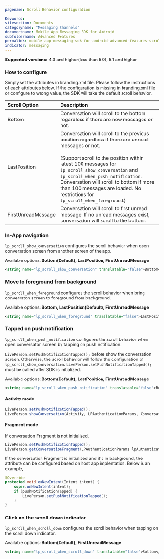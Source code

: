 ```yaml
---
pagename: Scroll Behavior configuration

Keywords:
sitesection: Documents
categoryname: "Messaging Channels"
documentname: Mobile App Messaging SDK for Android
subfoldername: Advanced Features
permalink: mobile-app-messaging-sdk-for-android-advanced-features-scroll-behavior-configuration.html
indicator: messaging
---
```



**Supported versions:** 4.3 and higher(less than 5.0), 5.1 and higher

### How to configure

Simply set the attributes in branding.xml file. Please follow the instructions of each attributes below. If the configuration is missing in branding.xml file or configure to wrong value, the SDK will take the default scroll behavior. 

| Scroll Option | Description |
| :--- | :--- |
| Bottom | Conversation will scroll to the bottom regardless if there are new messages or not. |
| LastPosition | Conversation will scroll to the previous position regardless if there are unread messages or not. <br /> <br />(Support scroll to the position within latest 100 messages for `lp_scroll_show_conversation` and `lp_scroll_when_push_notification`. Conversation will scroll to bottom if more than 100 messages are loaded. No restrictions for `lp_scroll_when_foreground`.) |
| FirstUnreadMessage | Conversation will scroll to first unread message. If no unread messages exist, conversation will scroll to the bottom. |

### In-App navigation

`lp_scroll_show_conversation` configures the scroll behavior when open conversation screen from another screen of the app. 

Available options: **Bottom(Default), LastPosition, FirstUnreadMessage**

```xml
<string name="lp_scroll_show_conversation" translatable="false">Bottom</string>
```

### Move to foreground from background

`lp_scroll_when_foreground` configures the scroll behavior when bring conversaton screen to foreground from background. 

Available options: **Bottom, LastPosition(Default), FirstUnreadMessage**

```xml
<string name="lp_scroll_when_foreground" translatable="false">LastPosition</string>
```

### Tapped on push notification

`lp_scroll_when_push_notification` configures the scroll behavior when open conversaton screen by tapping on push notification. 

`LivePerson.setPushNotificationTapped();` before show the conversation screen. Otherwise, the scroll behavior will follow the configuration of `lp_scroll_show_conversation`. `LivePerson.setPushNotificationTapped();` must be called after SDK is initialized. 

Available options: **Bottom(Default), LastPosition, FirstUnreadMessage**

```xml
<string name="lp_scroll_when_push_notification" translatable="false">Bottom</string>
```

#### Activity mode

```java
LivePerson.setPushNotificationTapped();
LivePerson.showConversation(Activity, LPAuthenticationParams, ConversationViewParams);
```

#### Fragment mode

If conversation Fragment is not initialized.

```java
LivePerson.setPushNotificationTapped();
LivePerson.getConversationFragment(LPAuthenticationParams lpAuthenticationParams, ConversationViewParams params‎);
```

If the conversation Fragment is initialized and it's in background, the attribute can be configured based on host app implentation. Below is an example,

```java
@Override
protected void onNewIntent(Intent intent) {
    super.onNewIntent(intent);
    if (pushNotificationTapped) {
        LivePerson.setPushNotificationTapped();
    }
}
```


### Click on the scroll down indicator

`lp_scroll_when_scroll_down` configures the scroll behavior when tapping on the scroll down indicator. 

Available options: **Bottom(Default), FirstUnreadMessage**

```xml
<string name="lp_scroll_when_scroll_down" translatable="false">Bottom</string>
```

